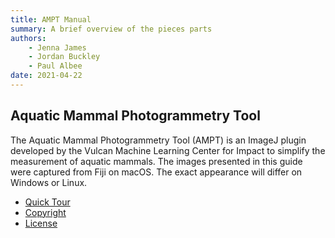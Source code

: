 ```yaml
---
title: AMPT Manual
summary: A brief overview of the pieces parts
authors:
    - Jenna James
    - Jordan Buckley
    - Paul Albee
date: 2021-04-22
---
```

## Aquatic Mammal Photogrammetry Tool

The Aquatic Mammal Photogrammetry Tool (AMPT) is an ImageJ plugin developed by the Vulcan Machine Learning Center for Impact to simplify the measurement of aquatic mammals. The images presented in this guide were captured from Fiji on macOS. The exact appearance will differ on Windows or Linux.

* [Quick Tour](quick_tour.md)
* [Copyright](copyright.md)
* [License](license.md)